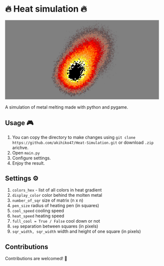 # 🔥 Heat simulation 🔥

![Logo](https://github.com/akihiko47/Heat-Simulation/blob/main/logo.jpg)

A simulation of metal melting made with python and pygame.

## Usage 🎮
1. You can copy the directory to make changes using ```git clone https://github.com/akihiko47/Heat-Simulation.git``` or download `.zip` arichve.
2. Open `main.py`
3. Configure settings.
4. Enjoy the result.

## Settings ⚙️
1. `colors_hex` - list of all colors in heat gradient
2. `display_color` color behind the molten metal
3. `number_of_sqr` size of matrix (n x n)
4. `pen_size` radius of heating pen (in squares)
5. `cool_speed` cooling speed
6. `heat_speed` heating speed
7. `full_cool = True / False` cool down or not
8. `sep` separation between squares (in pixels)
9. `sqr_width, sqr_width` width and height of one square (in pixels)

## Contributions
Contributions are welcomed! 👋